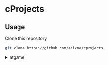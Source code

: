 # cProjects

## Usage
Clone this repository
```bash
git clone https://github.com/anixne/cprojects
```

<details>
  <summary>atgame</summary>
### Windows
```
bin\atgame.exe
```
### Linux
to run the executable file you will need wine.
```bash
wine bin/atgame.exe
```


### Gameplay
E - exit <br>
W - up <br>
S - down <br>
A - left <br>
D - right. <br>

Enjoy.



![image](./assets/gameplay.png)

### Conclusion
If you have problems or ideas create a new issue.
  </details>
